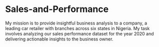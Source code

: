 # Sales-and-Performance
My mission is to provide insightful business analysis to a company, a leading car retailer with branches across six states in Nigeria. My task involves analyzing our sales performance dataset for the year 2020 and delivering actionable insights to the business owner.
